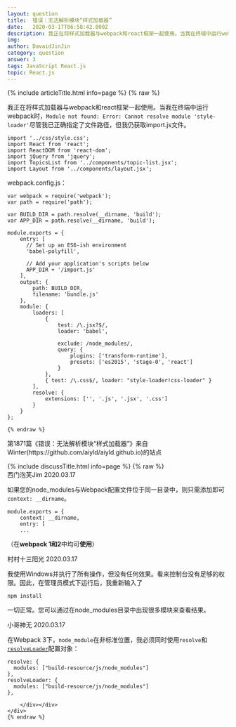 ```yaml
---
layout: question
title:  错误：无法解析模块“样式加载器”
date:   2020-03-17T06:58:42.000Z
description: 我正在将样式加载器与webpack和react框架一起使用。当我在终端中运行webpack时，Module not found  Error  Canno...
img: 
author: DavaidJinJin
category: question
answer: 3
tags: JavaScript React.js
topic: React.js
---
```

<div class="article-root">
  <div class="article">
    {% include articleTitle.html info=page %}
    {% raw %}
    <div class="article-content"><p><font style="vertical-align: inherit;"><font style="vertical-align: inherit;">我正在将样式加载器与webpack和react框架一起使用。</font><font style="vertical-align: inherit;">当我在终端中运行webpack时，</font></font><code>Module not found: Error: Cannot resolve module 'style-loader'</code><font style="vertical-align: inherit;"><font style="vertical-align: inherit;">尽管我已正确指定了文件路径，但</font><font style="vertical-align: inherit;">我仍获取</font><font style="vertical-align: inherit;">import.js文件。</font></font></p>

<pre><code>import '../css/style.css';<font></font>
import React from 'react';<font></font>
import ReactDOM from 'react-dom';<font></font>
import jQuery from 'jquery';<font></font>
import TopicsList from '../components/topic-list.jsx';<font></font>
import Layout from '../components/layout.jsx';<font></font>
</code></pre>

<p><font style="vertical-align: inherit;"><font style="vertical-align: inherit;">webpack.config.js：</font></font></p>

<pre><code>var webpack = require('webpack');<font></font>
var path = require('path');<font></font>
<font></font>
var BUILD_DIR = path.resolve(__dirname, 'build');<font></font>
var APP_DIR = path.resolve(__dirname, 'build');<font></font>
<font></font>
module.exports = {<font></font>
    entry: [<font></font>
      // Set up an ES6-ish environment<font></font>
      'babel-polyfill',<font></font>
<font></font>
      // Add your application's scripts below<font></font>
      APP_DIR + '/import.js'<font></font>
    ],<font></font>
    output: {<font></font>
        path: BUILD_DIR,<font></font>
        filename: 'bundle.js'<font></font>
    },<font></font>
    module: {<font></font>
        loaders: [<font></font>
            {<font></font>
                test: /\.jsx?$/,<font></font>
                loader: 'babel',<font></font>
<font></font>
                exclude: /node_modules/,<font></font>
                query: {<font></font>
                    plugins: ['transform-runtime'],<font></font>
                    presets: ['es2015', 'stage-0', 'react']<font></font>
                }<font></font>
            },<font></font>
            { test: /\.css$/, loader: "style-loader!css-loader" }<font></font>
        ],<font></font>
        resolve: {<font></font>
            extensions: ['', '.js', '.jsx', '.css']<font></font>
        }<font></font>
    }<font></font>
};<font></font>
</code></pre></div>
    {% endraw %}
  </div>
  <p class="winter_mark">第1871篇《错误：无法解析模块“样式加载器”》来自Winter(https://github.com/aiyld/aiyld.github.io)的站点</p>
  <div class="discuss-wrapper">
    {% include discussTitle.html info=page %}
    {% raw %}
    <div class="discuss-list">
    <div class="discuss-item">
        <div class="discuss-parent">
          <div class="discuss-meta">
            <span class="discuss-user">西门泡芙Jim</span>
            <span class="discuss-time">2020.03.17</span>
          </div>
          <div class="discuss-comment"><p><font style="vertical-align: inherit;"><font style="vertical-align: inherit;">如果您的node_modules与Webpack配置文件位于同一目录中，则只需添加即可</font></font><code>context: __dirname</code><font style="vertical-align: inherit;"><font style="vertical-align: inherit;">。</font></font></p>

<pre><code>module.exports = {<font></font>
    context: __dirname,<font></font>
    entry: [<font></font>
    ...<font></font>
</code></pre>

<p><font style="vertical-align: inherit;"><font style="vertical-align: inherit;">（在</font></font><strong><font style="vertical-align: inherit;"><font style="vertical-align: inherit;">webpack 1和2</font></font></strong><font style="vertical-align: inherit;"><font style="vertical-align: inherit;">中均可</font><strong><font style="vertical-align: inherit;">使用</font></strong><font style="vertical-align: inherit;">）</font></font></p></div>
        </div></div><div class="discuss-item">
        <div class="discuss-parent">
          <div class="discuss-meta">
            <span class="discuss-user">村村十三阳光</span>
            <span class="discuss-time">2020.03.17</span>
          </div>
          <div class="discuss-comment"><p><font style="vertical-align: inherit;"><font style="vertical-align: inherit;">我使用Windows并执行了所有操作，但没有任何效果。</font><font style="vertical-align: inherit;">看来控制台没有足够的权限。</font><font style="vertical-align: inherit;">因此，在管理员模式下运行后，我重新输入了</font></font></p>

<pre><code>npm install
</code></pre>

<p><font style="vertical-align: inherit;"><font style="vertical-align: inherit;">一切正常。</font><font style="vertical-align: inherit;">您可以通过在node_modules目录中出现很多模块来查看结果。</font></font></p></div>
        </div></div><div class="discuss-item">
        <div class="discuss-parent">
          <div class="discuss-meta">
            <span class="discuss-user">小哥神无</span>
            <span class="discuss-time">2020.03.17</span>
          </div>
          <div class="discuss-comment"><p><font style="vertical-align: inherit;"><font style="vertical-align: inherit;">在Webpack 3下，</font></font><code>node_module</code><font style="vertical-align: inherit;"><font style="vertical-align: inherit;">在非标准位置，我必须同时使用</font></font><code>resolve</code><font style="vertical-align: inherit;"><font style="vertical-align: inherit;">和</font></font><a href="https://webpack.js.org/concepts/module-resolution/#resolving-loaders" rel="noreferrer"><code>resolveLoader</code></a><font style="vertical-align: inherit;"><font style="vertical-align: inherit;">配置对象：</font></font></p>

<pre><code>resolve: {<font></font>
  modules: ["build-resource/js/node_modules"]<font></font>
},<font></font>
resolveLoader: {<font></font>
  modules: ["build-resource/js/node_modules"]<font></font>
},<font></font>
</code></pre></div>
        </div></div>
    </div>
    {% endraw %}
  </div>
<div>
